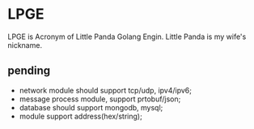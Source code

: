 # LPGE

LPGE is Acronym of Little Panda Golang Engin. Little Panda is my wife's nickname.

## pending

+ network module should support tcp/udp, ipv4/ipv6;
+ message process module, support prtobuf/json;
+ database should support mongodb, mysql;
+ module support address(hex/string);
